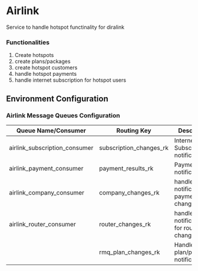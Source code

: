 # Airlink

Service to handle hotspot functinality for diralink

### Functionalities

1. Create hotspots
2. create plans/packages
3. create hotspot customers
4. handle hotspot payments
5. handle internet subscription for hotspot users

## Environment Configuration

### Airlink Message Queues Configuration

| Queue Name/Consumer           | Routing Key             | Description                             |
| ----------------------------- | ----------------------- | --------------------------------------- |
| airlink_subscription_consumer | subscription_changes_rk | Internet Subscription notification      |
| airlink_payment_consumer      | payment_results_rk      | Payment notifications                   |
| airlink_company_consumer      | company_changes_rk      | handle notification for payment changes |
| airlink_router_consumer       | router_changes_rk       | handle notifications for router changes |
|                               | rmq_plan_changes_rk     | Handle plan/packages notifications      |

###
